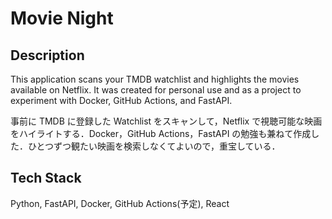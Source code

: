 # Movie Night

## Description

This application scans your TMDB watchlist and highlights the movies available on Netflix. It was created for personal use and as a project to experiment with Docker, GitHub Actions, and FastAPI.

事前に TMDB に登録した Watchlist をスキャンして，Netflix で視聴可能な映画をハイライトする．Docker，GitHub Actions，FastAPI の勉強も兼ねて作成した．ひとつずつ観たい映画を検索しなくてよいので，重宝している．

## Tech Stack

Python, FastAPI, Docker, GitHub Actions(予定), React
